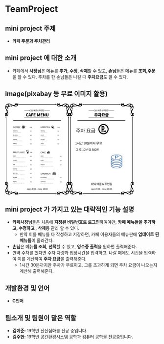 # TeamProject
## mini project 주제

- **카페 주문과 주차관리**

## mini project 에 대한 소개

- 카페에서 **사장님**은 메뉴를 **추가, 수정, 삭제**할 수 있고, **손님**들은 메뉴를 **조회,주문**을 할 수 있다. 주차를 한 손님들은 나갈 때 **주차요금**도 알 수 있다.

## image(pixabay 등 무료 이미지 활용)    
<img src="image1(commit).jpg" alt="image2" style="zoom:50%;" /><img src="image2(commit).jpg" alt="image2" style="zoom:50%;" />   

## mini project 가 가지고 있는 대략적인 기능 설명

- **카페사장님**들은 처음에 **지정된 비밀번호로 로그인**하여야만, **카페 메뉴들을 추가하고, 수정하고 , 삭제**등 관리 할 수 있다.
  - 만약 이를 메뉴를 다 작성하고 저장하면,  카페 이용자들의 메뉴판에 **업데이트 된 메뉴들**이 올라간다.
- **손님**은 **메뉴를 조회, 선택**할 수 있고, **영수증 출력**을 원하면 출력해준다.
- 만약 주차를 했다면 주차 차량과 입장시간을 입력하고, 나갈 때에도 시간을 입력하여 이를 계산하여 **주차 요금**을 출력해준다.
  - 1시간 30분까지만 주차가 무료이고, 그를 초과하게 되면 주차 요금이 나오는지 계산해 출력해준다.

## 개발환경 및 언어

- **C언어**

## 팀소개 및 팀원이 맡은 역할

- **김예준:** 19학번 전산심화를 전공 중입니다.
- **김주헌:** 19학번 공간환경시스템 공학과 컴퓨터 공학을 전공중입니다.
